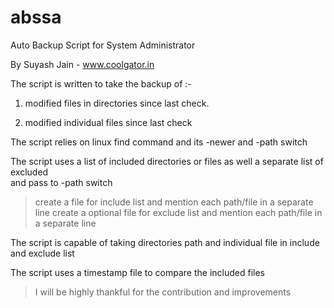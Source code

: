 # abssa
Auto Backup Script for System Administrator

By Suyash Jain - www.coolgator.in                                                                



The script is written to take the backup of :-                                                   

 1) modified files in directories since last check.                                              
 
 2) modified individual files since last check                                                   
 



 The script relies on linux find command and its -newer and -path switch                         
 
 The script uses a list of included directories or files as well a separate list of excluded     
   and pass to -path switch     
   
 > create a file for include list and mention each path/file in a separate line
 > create a optional file for exclude list and mention each path/file in a separate line

 The script is capable of taking directories path and individual file in include and exclude list
 
 The script uses a timestamp file to compare the included files                                  

> I will be highly thankful for the contribution and improvements

